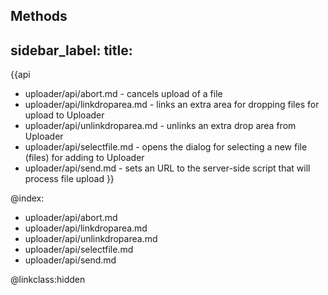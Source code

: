 Methods
---
sidebar_label: 
title: 
---          

{{api
- uploader/api/abort.md - cancels upload of a file
- uploader/api/linkdroparea.md - links an extra area for dropping files for upload to Uploader
- uploader/api/unlinkdroparea.md - unlinks an extra drop area from Uploader
- uploader/api/selectfile.md - opens the dialog for selecting a new file (files) for adding to Uploader
- uploader/api/send.md - sets an URL to the server-side script that will process file upload
}}

@index:
- uploader/api/abort.md 
- uploader/api/linkdroparea.md
- uploader/api/unlinkdroparea.md 
- uploader/api/selectfile.md
- uploader/api/send.md 

@linkclass:hidden